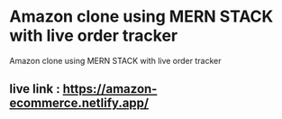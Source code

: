 # Amazon clone using MERN STACK with live order tracker
Amazon clone using MERN STACK with live order tracker

## live link : https://amazon-ecommerce.netlify.app/

